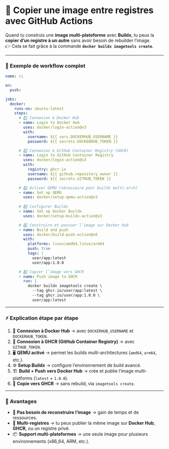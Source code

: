 # 🔄 Copier une image entre registres avec GitHub Actions

Quand tu construis une **image multi-plateforme** avec **Buildx**, tu peux la **copier d’un registre à un autre** sans avoir besoin de rebuilder l’image.\
👉 Cela se fait grâce à la commande **`docker buildx imagetools create`**.

***

### 📝 Exemple de workflow complet

```yaml
name: ci

on:
  push:

jobs:
  docker:
    runs-on: ubuntu-latest
    steps:
      # 1️⃣ Connexion à Docker Hub
      - name: Login to Docker Hub
        uses: docker/login-action@v3
        with:
          username: ${{ vars.DOCKERHUB_USERNAME }}
          password: ${{ secrets.DOCKERHUB_TOKEN }}

      # 2️⃣ Connexion à GitHub Container Registry (GHCR)
      - name: Login to GitHub Container Registry
        uses: docker/login-action@v3
        with:
          registry: ghcr.io
          username: ${{ github.repository_owner }}
          password: ${{ secrets.GITHUB_TOKEN }}

      # 3️⃣ Activer QEMU (nécessaire pour builds multi-arch)
      - name: Set up QEMU
        uses: docker/setup-qemu-action@v3
      
      # 4️⃣ Configurer Buildx
      - name: Set up Docker Buildx
        uses: docker/setup-buildx-action@v3

      # 5️⃣ Construire et pousser l’image sur Docker Hub
      - name: Build and push
        uses: docker/build-push-action@v6
        with:
          platforms: linux/amd64,linux/arm64
          push: true
          tags: |
            user/app:latest
            user/app:1.0.0

      # 6️⃣ Copier l’image vers GHCR
      - name: Push image to GHCR
        run: |
          docker buildx imagetools create \
            --tag ghcr.io/user/app:latest \
            --tag ghcr.io/user/app:1.0.0 \
            user/app:latest
```

***

### ⚡ Explication étape par étape

1. 🔑 **Connexion à Docker Hub** → avec `DOCKERHUB_USERNAME` et `DOCKERHUB_TOKEN`.
2. 🔑 **Connexion à GHCR (GitHub Container Registry)** → avec `GITHUB_TOKEN`.
3. 🖥️ **QEMU activé** → permet les builds multi-architectures (`amd64`, `arm64`, etc.).
4. ⚙️ **Setup Buildx** → configure l’environnement de build avancé.
5. 🏗️ **Build + Push vers Docker Hub** → crée et publie l’image multi-platforms (`latest` + `1.0.0`).
6. 🔄 **Copie vers GHCR** → sans rebuild, via `imagetools create`.

***

### 🎯 Avantages

* 🚀 **Pas besoin de reconstruire l’image** → gain de temps et de ressources.
* 🔄 **Multi-registres** → tu peux publier la même image sur **Docker Hub**, **GHCR**, ou un registre privé.
* 📦 **Support multi-plateformes** → une seule image pour plusieurs environnements (x86\_64, ARM, etc.).
